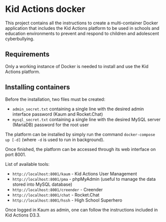 # Kid Actions docker

This project contains all the instructions to create a multi-container Docker application that includes the Kid Actions platform to be used in schools and education environments to prevent and respond to children and adolescent cyberbullying.

## Requirements

Only a working instance of Docker is needed to install and use the Kid Actions platform.

## Installing containers

Before the installation, two files must be created:
  * `admin_secret.txt` containing a single line with the desired admin interface password (Kaum and Rocket.Chat)
  * `mysql_secret.txt` containing a single line with the desired MySQL server (MariaDB) password for the root user

The platform can be installed by simply run the command `docker-compose up [-d]` (where `-d` is used to run in background).

Once finished, the platform can be accessed through its web interface on port 8001.

List of available tools:
  * `http://localhost:8001/kaum` - Kid Actions User Management
  * `http://localhost:8001/pma` - phpMyAdmin (useful to manage the data stored into MySQL database)
  * `http://localhost:8001/creender` - Creender
  * `http://localhost:8001/chat` - Rocket.Chat
  * `http://localhost:8001/hssh` - High School Superhero

Once logged in Kaum as admin, one can follow the instructions included in Kid Actions D3.3.
